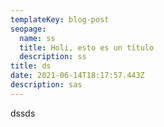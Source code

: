 ```yaml
---
templateKey: blog-post
seopage:
  name: ss
  title: Holi, esto es un título
  description: ss
title: ds
date: 2021-06-14T18:17:57.443Z
description: sas
---
```

dssds